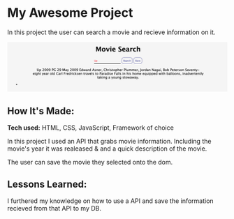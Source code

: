 # My Awesome Project
In this project the user can search a movie and recieve information on it.



![alt tag](public/img/movie.png)

## How It's Made:

**Tech used:** HTML, CSS, JavaScript, Framework of choice

In this project I used an API that grabs movie information. Including the movie's year it was realeased & and a quick description of the movie.

The user can save the movie they selected onto the dom.


## Lessons Learned:

I furthered my knowledge on how to use a API and save the information recieved from that API to my DB.



